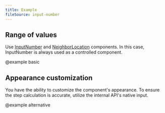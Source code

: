 ```yaml
---
title: Example
fileSource: input-number
---
```


## Range of values

Use [InputNumber](/components/input-number) and [NeighborLocation](/utils/neighbor-location) components. In this case, InputNumber is always used as a controlled component.

@example basic

## Appearance customization

You have the ability to customize the component's appearance. To ensure the step calculation is accurate, utilize the internal API's native input.

@example alternative
